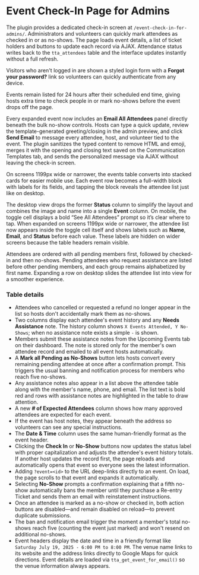 # Event Check-In Page for Admins

The plugin provides a dedicated check-in screen at `/event-check-in-for-admins/`.
Administrators and volunteers can quickly mark attendees as checked in or as
no-shows. The page loads event details, a list of ticket holders and buttons to
update each record via AJAX. Attendance status writes back to the
`tta_attendees` table and the interface updates instantly without a full refresh.

Visitors who aren't logged in are shown a styled login form with a **Forgot your
password?** link so volunteers can quickly authenticate from any device.

Events remain listed for 24 hours after their scheduled end time, giving hosts
extra time to check people in or mark no-shows before the event drops off the
page.

Every expanded event now includes an **Email All Attendees** panel directly
beneath the bulk no-show controls. Hosts can type a quick update, review the
template-generated greeting/closing in the admin preview, and click **Send
Email** to message every attendee, host, and volunteer tied to the event. The
plugin sanitizes the typed content to remove HTML and emoji, merges it with the
opening and closing text saved on the Communication Templates tab, and sends the
personalized message via AJAX without leaving the check-in screen.

On screens 1199px wide or narrower, the events table converts into stacked
cards for easier mobile use. Each event row becomes a full-width block with
labels for its fields, and tapping the block reveals the attendee list just like
on desktop.

The desktop view drops the former **Status** column to simplify the layout and
combines the image and name into a single **Event** column. On mobile, the
toggle cell displays a bold “See All Attendees” prompt so it’s clear where to
tap. When expanded on screens 1199px wide or narrower, the attendee list now
appears inside the toggle cell itself and shows labels such as **Name**,
**Email**, and **Status** before each value. These labels are hidden on wider
screens because the table headers remain visible.

Attendees are ordered with all pending members first, followed by checked-in
and then no-shows. Pending attendees who request assistance are listed before
other pending members, and each group remains alphabetized by first name.
Expanding a row on desktop slides the attendee list into view for a smoother
experience.

### Table details

- Attendees who cancelled or requested a refund no longer appear in the list so
  hosts don't accidentally mark them as no-shows.
- Two columns display each attendee's event history and any **Needs Assistance** note. The history column shows `X Events Attended, Y No-Shows`; when no assistance note exists a simple `-` is shown.
- Members submit these assistance notes from the Upcoming Events tab on their dashboard. The note is stored only for the member's own attendee record and emailed to all event hosts automatically.
- A **Mark all Pending as No-Shows** button lets hosts convert every remaining
  pending attendee at once after a confirmation prompt. This triggers the usual
  banning and notification process for members who reach five no-shows.
- Any assistance notes also appear in a list above the attendee table along
  with the member's name, phone, and email. The list text is bold red and rows
  with assistance notes are highlighted in the table to draw attention.
- A new **# of Expected Attendees** column shows how many approved attendees are expected for each event.
- If the event has host notes, they appear beneath the address so volunteers can see any special instructions.
- The **Date & Time** column uses the same human-friendly format as the event header.
- Clicking the **Check In** or **No-Show** buttons now updates the status label with proper capitalization and adjusts the
  attendee's event history totals. If another host updates the record first, the page reloads and automatically opens that event so everyone sees the latest information.
- Adding `?event=<id>` to the URL deep-links directly to an event. On load, the page scrolls to that event and expands it automatically.
- Selecting **No-Show** prompts a confirmation explaining that a fifth no-show automatically bans the member until they purchase a Re-entry Ticket and sends them an email with reinstatement instructions.
- Once an attendee is marked as a no-show or checked in, both action buttons are disabled—and remain disabled on reload—to prevent duplicate submissions.
- The ban and notification email trigger the moment a member's total no-shows reach five (counting the event just marked) and won't resend on additional no-shows.
- Event headers display the date and time in a friendly format like `Saturday July 19, 2025 - 6:00 PM to 8:00 PM`. The venue name links to its website and the address links directly to Google Maps for quick directions. Event details are loaded via `tta_get_event_for_email()` so the venue information always appears.
